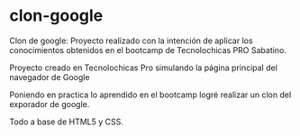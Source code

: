 # clon-google
Clon de google: Proyecto realizado con la intención de aplicar los conocimientos obtenidos en el bootcamp de Tecnolochicas PRO Sabatino.

Proyecto creado en Tecnolochicas Pro simulando la página principal del navegador de Google

Poniendo en practica lo aprendido en el bootcamp logré realizar un clon del exporador de google.

Todo a base de HTML5 y CSS.
